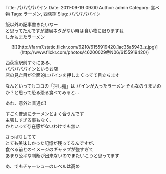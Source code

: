 Title: パパパパパイン
Date: 2011-09-19 09:00
Author: admin
Category: 食べ物
Tags: ラーメン, 西荻窪
Slug: パパパパパイン

飯以外の記事書きたいなー  
と思ってたんですが結局ネタがない時は食い物に限りますね  
しかもまたラーメン

<p>
<center>
[![](http://farm7.static.flickr.com/6210/6155919420_1ac35a5943_z.jpg)](http://www.flickr.com/photos/46200029@N06/6155919420/)

</center>
  
西荻窪駅前すぐにある、  
パパパパパインというお店  
店の見た目が全面的にパインを押しまくってて目立ちます

</p>
なんといってもココの「押し麺」は  
パインが入ったラーメン  
そんなのうまいのか？と思って恐る恐る食べてみると…

あれ、意外と普通だ!

すごく普通にラーメンとよく合うんです  
主張しすぎる事もなく、  
かといって存在感がないわけでも無い

さっぱりしてて  
とても美味しかった記憶が残ってるんですが、  
食べる前とのイメージのギャップが強すぎて  
あまり公平な判断が出来ないのでまたいこうと思ってます

あ、でもチャーシューのレベルは高め  


